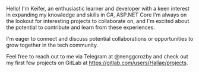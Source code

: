 Hello! I'm Keifer, an enthusiastic learner and developer with a keen interest in expanding my knowledge and skills in C#, ASP.NET Core I'm always on the lookout for interesting projects to collaborate on, and I'm excited about the potential to contribute and learn from these experiences.


I'm eager to connect and discuss potential collaborations or opportunities to grow together in the tech community.

Feel free to reach out to me via Telegram at @nenggcrozby and check out my first few projects on GitLab at https://gitlab.com/users/Hallae/projects. 
